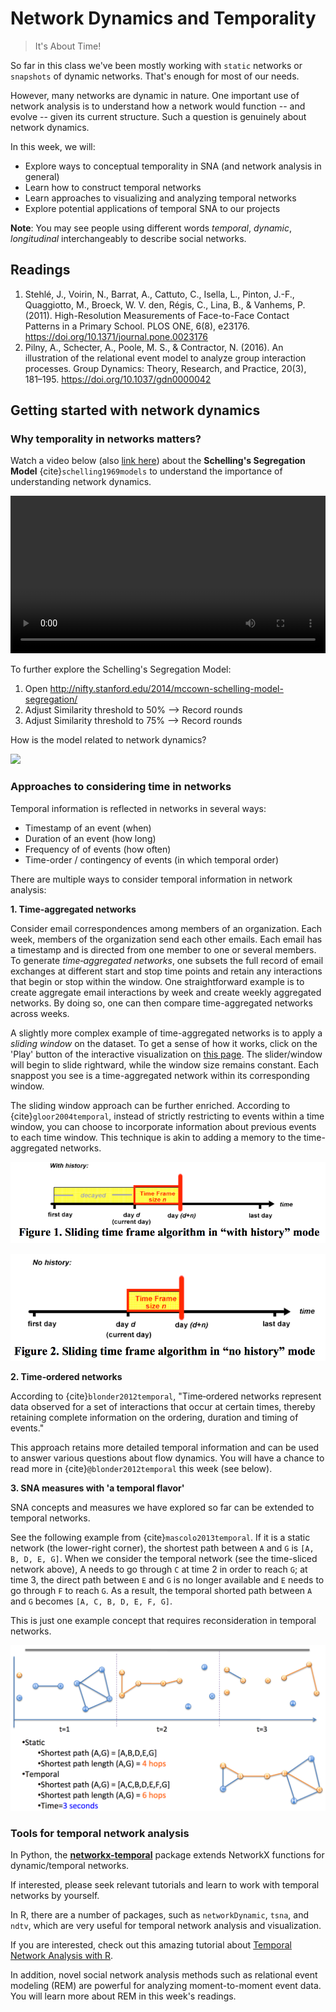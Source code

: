 # Network Dynamics and Temporality

> It's About Time!

So far in this class we've been mostly working with `static` networks or `snapshots` of dynamic networks. That's enough for most of our needs. 

However, many networks are dynamic in nature. One important use of network analysis is to understand how a network would function -- and evolve -- given its current structure. Such a question is genuinely about network dynamics.

In this week, we will:

- Explore ways to conceptual temporality in SNA (and network analysis in general)
- Learn how to construct temporal networks
- Learn approaches to visualizing and analyzing temporal networks
- Explore potential applications of temporal SNA to our projects

**Note**: You may see people using different words *temporal*, *dynamic*,  *longitudinal* interchangeably to describe social networks.



## Readings

1. Stehlé, J., Voirin, N., Barrat, A., Cattuto, C., Isella, L., Pinton, J.-F., Quaggiotto, M., Broeck, W. V. den, Régis, C., Lina, B., & Vanhems, P. (2011). High-Resolution Measurements of Face-to-Face Contact Patterns in a Primary School. PLOS ONE, 6(8), e23176. https://doi.org/10.1371/journal.pone.0023176
2. Pilny, A., Schecter, A., Poole, M. S., & Contractor, N. (2016). An illustration of the relational event model to analyze group interaction processes. Group Dynamics: Theory, Research, and Practice, 20(3), 181–195. https://doi.org/10.1037/gdn0000042



## Getting started with network dynamics

### Why temporality in networks matters?

Watch a video below (also [link here](https://www.coursera.org/learn/model-thinking/lecture/1qEBU/schellings-segregation-model)) about the **Schelling's Segregation Model** {cite}`schelling1969models` to understand the importance of understanding network dynamics. 

<video controls width="100%">
<source src="https://d3c33hcgiwev3.cloudfront.net/L2B_Cropped.6e7e92c0648e11e4b597fd570fa7692c/full/360p/index.webm?Expires=1712188800&Signature=gXrxd4iuCKuNYY5X1WDI8zT~oXtckJh88Gs5eAuD7N~9KxTujCHDKdXyHNjSaghG01ZF5m~gM6E~icxwvy3fFUsjm2jxRAK0S371iUFjYo3-Ziu0AgCM~TjbIjEcLzucLcAVrlrXqacek~ZaZhkkaYbnmOYzmcvy1ryl1mkTgrM_&Key-Pair-Id=APKAJLTNE6QMUY6HBC5A" type="video/webm">
<source src="https://d3c33hcgiwev3.cloudfront.net/L2B_Cropped.6e7e92c0648e11e4b597fd570fa7692c/full/360p/index.webm?Expires=1712188800&Signature=gXrxd4iuCKuNYY5X1WDI8zT~oXtckJh88Gs5eAuD7N~9KxTujCHDKdXyHNjSaghG01ZF5m~gM6E~icxwvy3fFUsjm2jxRAK0S371iUFjYo3-Ziu0AgCM~TjbIjEcLzucLcAVrlrXqacek~ZaZhkkaYbnmOYzmcvy1ryl1mkTgrM_&Key-Pair-Id=APKAJLTNE6QMUY6HBC5A" type="video/mp4">
</video>



To further explore the Schelling's Segregation Model:

1. Open http://nifty.stanford.edu/2014/mccown-schelling-model-segregation/
2. Adjust Similarity threshold to 50% --> Record rounds
3. Adjust Similarity threshold to 75% --> Record rounds

How is the model related to network dynamics? 

<img src="https://bookdown.org/chen/snaEd/images/schelling.gif" width="480px" />

### Approaches to considering time in networks

Temporal information is reflected in networks in several ways:

- Timestamp of an event (when)
- Duration of an event (how long)
- Frequency of of events (how often)
- Time-order / contingency of events (in which temporal order)

There are multiple ways to consider temporal information in network analysis:

**1. Time‐aggregated networks**

Consider email correspondences among members of an organization. Each week, members of the organization send each other emails. Each email has a timestamp and is directed from one member to one or several members. To generate *time‐aggregated networks*, one subsets the full record of email exchanges at different start and stop time points and retain any interactions that begin or stop within the window. One straightforward example is to create aggregate email interactions by week and create weekly aggregated networks. By doing so, one can then compare time-aggregated networks across weeks. 

A slightly more complex example of time-aggregated networks is to apply a *sliding window* on the dataset. To get a sense of how it works, click on the 'Play' button of the interactive visualization on [this page](https://bookdown.org/chen/snaEd/assets/file70664c4ffc8d.html). The slider/window will begin to slide rightward, while the window size remains constant. Each snappost you see is a time-aggregated network within its corresponding window. 

<!-- <iframe src="img/file70664c4ffc8d.html" style="width:100%; height:400px;"></iframe> -->

The sliding window approach can be further enriched. According to {cite}`gloor2004temporal`, instead of strictly restricting to events within a time window, you can choose to incorporate information about previous events to each time window. This technique is akin to adding a memory to the time-aggregated networks. 

<!-- <img src="img/gloor-2004-fig1.png" width="80%"/> -->
![](img/gloor-2004-fig1.png)

<!-- <img src="img/gloor-2004-fig2.png" width="80%"/> -->
![](img/gloor-2004-fig2.png)


**2. Time‐ordered networks**

According to {cite}`blonder2012temporal`, "Time‐ordered networks represent data observed for a set of interactions that occur at certain times, thereby retaining complete information on the ordering, duration and timing of events." 

This approach retains more detailed temporal information and can be used to answer various questions about flow dynamics. You will have a chance to read more in {cite}`@blonder2012temporal` this week (see below).


**3. SNA measures with 'a temporal flavor'**

SNA concepts and measures we have explored so far can be extended to temporal networks. 

See the following example from {cite}`mascolo2013temporal`. If it is a static network (the lower-right corner), the shortest path between `A` and `G` is `[A, B, D, E, G]`. When we consider the temporal network (see the time-sliced network above), A needs to go through `C` at time 2 in order to reach `G`; at time 3, the direct path between `E` and `G` is no longer available and `E` needs to go through `F` to reach `G`. As a result, the temporal shorted path between `A` and `G` becomes `[A, C, B, D, E, F, G]`. 

This is just one example concept that requires reconsideration in temporal networks. 

![](img/Mascolo-2013.png)


### Tools for temporal network analysis

In Python, the **[networkx-temporal](https://pypi.org/project/networkx-temporal/)** package extends NetworkX functions for dynamic/temporal networks. 

If interested, please seek relevant tutorials and learn to work with temporal networks by yourself.

In R, there are a number of packages, such as `networkDynamic`, `tsna`, and `ndtv`, which are very useful for temporal network analysis and visualization. 

If you are interested, check out this amazing tutorial about [Temporal Network Analysis with R](https://programminghistorian.org/en/lessons/temporal-network-analysis-with-r).

In addition, novel social network analysis methods such as relational event modeling (REM) are powerful for analyzing moment-to-moment event data. You will learn more about REM in this week's readings. 
